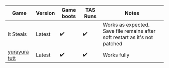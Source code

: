 | Game                                                                                  | Version | Game boots         | TAS Runs           | Notes                                                                       |
| ------------------------------------------------------------------------------------- | ------- | ------------------ | ------------------ | --------------------------------------------------------------------------- |
| It Steals                                                                             | Latest  | :heavy_check_mark: | :heavy_check_mark: | Works as expected. Save file remains after soft restart as it's not patched |
| [yurayura tutt](https://cornflowerblue.itch.io/yurayura-tidying-up-the-tilting-tower) | Latest  | :heavy_check_mark: | :heavy_check_mark: | Works fully                                                                 |